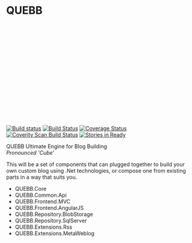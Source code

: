 
QUEBB
=====

<svg align="right" width="256px" height="256px" src="http://res.cloudinary.com/csmacnz/image/upload/v1419240504/QUEBB-256_rqhyij.svg">

[![Build status](https://ci.appveyor.com/api/projects/status/x2n05hs1yitrt0ol)](https://ci.appveyor.com/project/MarkClearwater/quebb)
[![Build Status](https://travis-ci.org/csmacnz/QUEBB.svg)](https://travis-ci.org/csmacnz/QUEBB)
[![Coverage Status](https://coveralls.io/repos/csmacnz/QUEBB/badge.png)](https://coveralls.io/r/csmacnz/QUEBB)
[![Coverity Scan Build Status](https://scan.coverity.com/projects/3768/badge.svg)](https://scan.coverity.com/projects/3768)
[![Stories in Ready](https://badge.waffle.io/csmacnz/QUEBB.svg?label=ready&title=Ready)](http://waffle.io/csmacnz/QUEBB)

QUEBB Ultimate Engine for Blog Building  
_Pronounced 'Cube'_

This will be a set of components that can plugged together to build your own custom blog using .Net technologies, or compose one from existing parts in a way that suits you.


- QUEBB.Core
- QUEBB.Common.Api
- QUEBB.Frontend.MVC
- QUEBB.Frontend.AngularJS
- QUEBB.Repository.BlobStorage
- QUEBB.Repository.SqlServer
- QUEBB.Extensions.Rss
- QUEBB.Extensions.MetaWeblog
